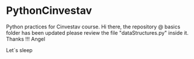 PythonCinvestav
===============

Python practices for Cinvestav course. 
Hi there, the repository @ basics folder has been updated 
please review the file "dataStructures.py" inside it.
Thanks !!! Angel


Let´s sleep 
